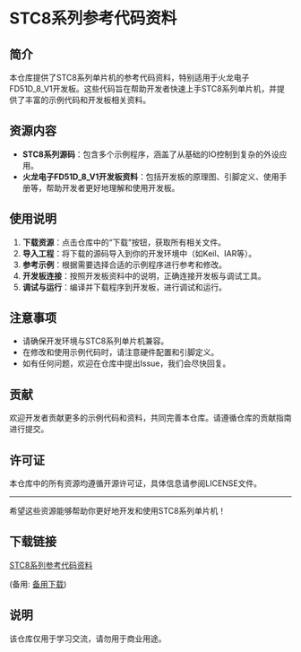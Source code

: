 # STC8系列参考代码资料

## 简介
本仓库提供了STC8系列单片机的参考代码资料，特别适用于火龙电子FD51D_8_V1开发板。这些代码旨在帮助开发者快速上手STC8系列单片机，并提供了丰富的示例代码和开发板相关资料。

## 资源内容
- **STC8系列源码**：包含多个示例程序，涵盖了从基础的IO控制到复杂的外设应用。
- **火龙电子FD51D_8_V1开发板资料**：包括开发板的原理图、引脚定义、使用手册等，帮助开发者更好地理解和使用开发板。

## 使用说明
1. **下载资源**：点击仓库中的“下载”按钮，获取所有相关文件。
2. **导入工程**：将下载的源码导入到你的开发环境中（如Keil、IAR等）。
3. **参考示例**：根据需要选择合适的示例程序进行参考和修改。
4. **开发板连接**：按照开发板资料中的说明，正确连接开发板与调试工具。
5. **调试与运行**：编译并下载程序到开发板，进行调试和运行。

## 注意事项
- 请确保开发环境与STC8系列单片机兼容。
- 在修改和使用示例代码时，请注意硬件配置和引脚定义。
- 如有任何问题，欢迎在仓库中提出Issue，我们会尽快回复。

## 贡献
欢迎开发者贡献更多的示例代码和资料，共同完善本仓库。请遵循仓库的贡献指南进行提交。

## 许可证
本仓库中的所有资源均遵循开源许可证，具体信息请参阅LICENSE文件。

---
希望这些资源能够帮助你更好地开发和使用STC8系列单片机！

## 下载链接
[STC8系列参考代码资料](https://pan.quark.cn/s/556fd0b586a7) 

(备用: [备用下载](https://pan.baidu.com/s/1CgyqdVKas__SSolE2cjalQ?pwd=1234))

## 说明

该仓库仅用于学习交流，请勿用于商业用途。
